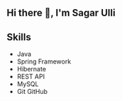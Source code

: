 ##                                                                                  Hi there 👋, I'm Sagar Ulli

## Skills 
- Java
- Spring Framework
- Hibernate
- REST API
- MySQL
- Git GitHub
